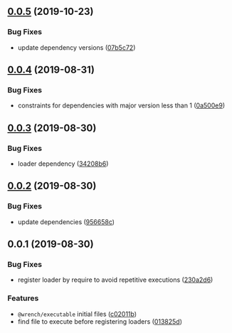 ## [0.0.5](https://github.com/gavar/wrench/compare/v/executable/0.0.4...v/executable/0.0.5) (2019-10-23)


### Bug Fixes

* update dependency versions ([07b5c72](https://github.com/gavar/wrench/commit/07b5c72))

## [0.0.4](https://github.com/gavar/wrench/compare/v/executable/0.0.3...v/executable/0.0.4) (2019-08-31)


### Bug Fixes

* constraints for dependencies with major version less than 1 ([0a500e9](https://github.com/gavar/wrench/commit/0a500e9))

## [0.0.3](https://github.com/gavar/wrench/compare/v/executable/0.0.2...v/executable/0.0.3) (2019-08-30)


### Bug Fixes

* loader dependency ([34208b6](https://github.com/gavar/wrench/commit/34208b6))

## [0.0.2](https://github.com/gavar/wrench/compare/v/executable/0.0.1...v/executable/0.0.2) (2019-08-30)


### Bug Fixes

* update dependencies ([956658c](https://github.com/gavar/wrench/commit/956658c))



## 0.0.1 (2019-08-30)


### Bug Fixes

* register loader by require to avoid repetitive executions ([230a2d6](https://github.com/gavar/wrench/commit/230a2d6))


### Features

* `@wrench/executable` initial files ([c02011b](https://github.com/gavar/wrench/commit/c02011b))
* find file to execute before registering loaders ([013825d](https://github.com/gavar/wrench/commit/013825d))
